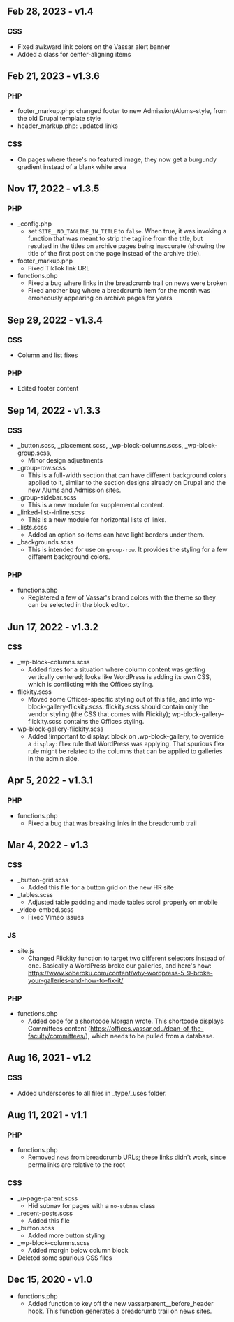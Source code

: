 ## Feb 28, 2023 - v1.4

### CSS
* Fixed awkward link colors on the Vassar alert banner
* Added a class for center-aligning items

## Feb 21, 2023 - v1.3.6

### PHP
* footer_markup.php: changed footer to new Admission/Alums-style, from the old Drupal template style
* header_markup.php: updated links

### CSS
* On pages where there's no featured image, they now get a burgundy gradient instead of a blank white area

## Nov 17, 2022 - v1.3.5

### PHP
* _config.php
	* set `SITE__NO_TAGLINE_IN_TITLE` to `false`. When true, it was invoking a function that was meant to strip the tagline from the title, but resulted in the titles on archive pages being inaccurate (showing the title of the first post on the page instead of the archive title).
* footer_markup.php
	* Fixed TikTok link URL
* functions.php
	* Fixed a bug where links in the breadcrumb trail on news were broken
	* Fixed another bug where a breadcrumb item for the month was erroneously appearing on archive pages for years


## Sep 29, 2022 - v1.3.4

### CSS
* Column and list fixes

### PHP
* Edited footer content

## Sep 14, 2022 - v1.3.3

### CSS
* _button.scss, _placement.scss, _wp-block-columns.scss, _wp-block-group.scss, 
	* Minor design adjustments
* _group-row.scss
	* This is a full-width section that can have different background colors applied to it, similar to the section designs already on Drupal and the new Alums and Admission sites.
* _group-sidebar.scss
	* This is a new module for supplemental content.
* _linked-list--inline.scss
	* This is a new module for horizontal lists of links.
* _lists.scss
	* Added an option so items can have light borders under them.
* _backgrounds.scss
	* This is intended for use on `group-row`. It provides the styling for a few different background colors.

### PHP
* functions.php
	* Registered a few of Vassar's brand colors with the theme so they can be selected in the block editor.


## Jun 17, 2022 - v1.3.2

### CSS
* _wp-block-columns.scss
	* Added fixes for a situation where column content was getting vertically centered; looks like WordPress is adding its own CSS, which is conflicting with the Offices styling.
* flickity.scss
	* Moved some Offices-specific styling out of this file, and into wp-block-gallery-flickity.scss. flickity.scss should contain only the vendor styling (the CSS that comes with Flickity); wp-block-gallery-flickity.scss contains the Offices styling.
* wp-block-gallery-flickity.scss
	* Added !important to display: block on .wp-block-gallery, to override a `display:flex` rule that WordPress was applying. That spurious flex rule might be related to the columns that can be applied to galleries in the admin side.



## Apr 5, 2022 - v1.3.1

### PHP
* functions.php
	* Fixed a bug that was breaking links in the breadcrumb trail


## Mar 4, 2022 - v1.3

### CSS
* _button-grid.scss
	* Added this file for a button grid on the new HR site
* _tables.scss
	* Adjusted table padding and made tables scroll properly on mobile
* _video-embed.scss
	* Fixed Vimeo issues

### JS
* site.js
	* Changed Flickity function to target two different selectors instead of one. Basically a WordPress broke our galleries, and here's how: https://www.koberoku.com/content/why-wordpress-5-9-broke-your-galleries-and-how-to-fix-it/

### PHP
* functions.php
	* Added code for a shortcode Morgan wrote. This shortcode displays Committees content (https://offices.vassar.edu/dean-of-the-faculty/committees/), which needs to be pulled from a database.


## Aug 16, 2021 - v1.2

### CSS

* Added underscores to all files in _type/_uses folder.


## Aug 11, 2021 - v1.1

### PHP

* functions.php
	* Removed `news` from breadcrumb URLs; these links didn't work, since permalinks are relative to the root

### CSS

* _u-page-parent.scss
	* Hid subnav for pages with a `no-subnav` class 
* _recent-posts.scss
	* Added this file
* _button.scss
	* Added more button styling
* _wp-block-columns.scss
	* Added margin below column block
* Deleted some spurious CSS files


## Dec 15, 2020 - v1.0

* functions.php
	* Added function to key off the new vassarparent__before_header hook. This function generates a breadcrumb trail on news sites.
